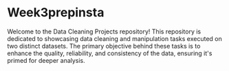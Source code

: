 # Week3prepinsta
Welcome to the Data Cleaning Projects repository! 
This repository is dedicated to showcasing data cleaning and manipulation tasks executed on two distinct datasets. 
The primary objective behind these tasks is to enhance the quality, reliability, and consistency of the data, ensuring it's primed for deeper analysis.
